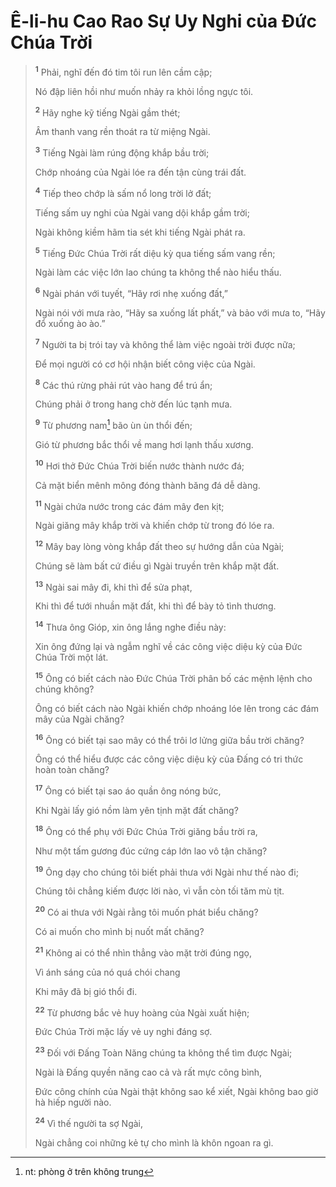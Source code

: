 # Ê-li-hu Cao Rao Sự Uy Nghi của Đức Chúa Trời

> <sup><b>1</b></sup> Phải, nghĩ đến đó tim tôi run lên cầm cập;
>
> Nó đập liên hồi như muốn nhảy ra khỏi lồng ngực tôi.
>
> <sup><b>2</b></sup> Hãy nghe kỹ tiếng Ngài gầm thét;
>
> Âm thanh vang rền thoát ra từ miệng Ngài.
>
> <sup><b>3</b></sup> Tiếng Ngài làm rúng động khắp bầu trời;
>
> Chớp nhoáng của Ngài lóe ra đến tận cùng trái đất.
>
> <sup><b>4</b></sup> Tiếp theo chớp là sấm nổ long trời lở đất;
>
> Tiếng sấm uy nghi của Ngài vang dội khắp gầm trời;
>
> Ngài không kiềm hãm tia sét khi tiếng Ngài phát ra.
>
> <sup><b>5</b></sup> Tiếng Đức Chúa Trời rất diệu kỳ qua tiếng sấm vang rền;
>
> Ngài làm các việc lớn lao chúng ta không thể nào hiểu thấu.
>
> <sup><b>6</b></sup> Ngài phán với tuyết, “Hãy rơi nhẹ xuống đất,”
>
> Ngài nói với mưa rào, “Hãy sa xuống lất phất,” và bảo với mưa to, “Hãy đổ xuống ào ào.”
>
> <sup><b>7</b></sup> Người ta bị trói tay và không thể làm việc ngoài trời được nữa;
>
> Để mọi người có cơ hội nhận biết công việc của Ngài.
>
> <sup><b>8</b></sup> Các thú rừng phải rút vào hang để trú ẩn;
>
> Chúng phải ở trong hang chờ đến lúc tạnh mưa.
>
> <sup><b>9</b></sup> Từ phương nam[^1-abb603b8-1d18-4d3b-b10a-5ad625f6bbc9] bão ùn ùn thổi đến;
>
> Gió từ phương bắc thổi về mang hơi lạnh thấu xương.
>
> <sup><b>10</b></sup> Hơi thở Đức Chúa Trời biến nước thành nước đá;
>
> Cả mặt biển mênh mông đóng thành băng đá dễ dàng.
>
> <sup><b>11</b></sup> Ngài chứa nước trong các đám mây đen kịt;
>
> Ngài giăng mây khắp trời và khiến chớp từ trong đó lóe ra.
>
> <sup><b>12</b></sup> Mây bay lòng vòng khắp đất theo sự hướng dẫn của Ngài;
>
> Chúng sẽ làm bất cứ điều gì Ngài truyền trên khắp mặt đất.
>
> <sup><b>13</b></sup> Ngài sai mây đi, khi thì để sửa phạt,
>
> Khi thì để tưới nhuần mặt đất, khi thì để bày tỏ tình thương.
>
> <sup><b>14</b></sup> Thưa ông Gióp, xin ông lắng nghe điều này:
>
> Xin ông đứng lại và ngẫm nghĩ về các công việc diệu kỳ của Đức Chúa Trời một lát.
>
> <sup><b>15</b></sup> Ông có biết cách nào Đức Chúa Trời phân bố các mệnh lệnh cho chúng không?
>
> Ông có biết cách nào Ngài khiến chớp nhoáng lóe lên trong các đám mây của Ngài chăng?
>
> <sup><b>16</b></sup> Ông có biết tại sao mây có thể trôi lơ lửng giữa bầu trời chăng?
>
> Ông có thể hiểu được các công việc diệu kỳ của Đấng có tri thức hoàn toàn chăng?
>
> <sup><b>17</b></sup> Ông có biết tại sao áo quần ông nóng bức,
>
> Khi Ngài lấy gió nồm làm yên tịnh mặt đất chăng?
>
> <sup><b>18</b></sup> Ông có thể phụ với Đức Chúa Trời giăng bầu trời ra,
>
> Như một tấm gương đúc cứng cáp lớn lao vô tận chăng?
>
> <sup><b>19</b></sup> Ông dạy cho chúng tôi biết phải thưa với Ngài như thế nào đi;
>
> Chúng tôi chẳng kiếm được lời nào, vì vẫn còn tối tăm mù tịt.
>
> <sup><b>20</b></sup> Có ai thưa với Ngài rằng tôi muốn phát biểu chăng?
>
> Có ai muốn cho mình bị nuốt mất chăng?
>
> <sup><b>21</b></sup> Không ai có thể nhìn thẳng vào mặt trời đúng ngọ,
>
> Vì ánh sáng của nó quá chói chang
>
> Khi mây đã bị gió thổi đi.
>
> <sup><b>22</b></sup> Từ phương bắc vẻ huy hoàng của Ngài xuất hiện;
>
> Đức Chúa Trời mặc lấy vẻ uy nghi đáng sợ.
>
> <sup><b>23</b></sup> Đối với Đấng Toàn Năng chúng ta không thể tìm được Ngài;
>
> Ngài là Đấng quyền năng cao cả và rất mực công bình,
>
> Đức công chính của Ngài thật không sao kể xiết, Ngài không bao giờ hà hiếp người nào.
>
> <sup><b>24</b></sup> Vì thế người ta sợ Ngài,
>
> Ngài chẳng coi những kẻ tự cho mình là khôn ngoan ra gì.

[^1-abb603b8-1d18-4d3b-b10a-5ad625f6bbc9]: nt: phòng ở trên không trung
